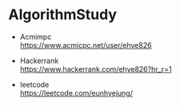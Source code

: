 # AlgorithmStudy
  
* Acmimpc   
https://www.acmicpc.net/user/ehye826    
     
* Hackerrank      
https://www.hackerrank.com/ehye826?hr_r=1   
     
* leetcode   
https://leetcode.com/eunhyejung/   
   
